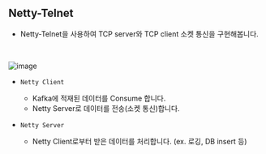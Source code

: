 ## Netty-Telnet

- Netty-Telnet을 사용하여 TCP server와 TCP client 소켓 통신을 구현해봅니다.

<br/>

![image](https://user-images.githubusercontent.com/60170616/232954108-1e620726-df87-4938-9bda-d454dd3f45bc.png)

- `Netty Client`
    - Kafka에 적재된 데이터를 Consume 합니다.
    - Netty Server로 데이터를 전송(소켓 통신)합니다.

- `Netty Server`
    - Netty Client로부터 받은 데이터를 처리합니다. (ex. 로깅, DB insert 등)

